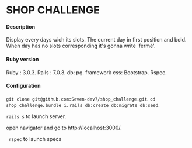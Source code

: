 # SHOP CHALLENGE

#### Description
Display every days wich its slots.
The current day in first position and bold.
When day has no slots corresponding it's gonna write 'fermé'.

#### Ruby version
Ruby : 3.0.3.
Rails : 7.0.3.
db: pg.
framework css: Bootstrap.
Rspec.

#### Configuration
``` git clone git@github.com:Seven-dev7/shop_challenge.git ```.
``` cd shop_challenge ```.
``` bundle i ```.
``` rails db:create db:migrate db:seed ```.

``` rails s ``` to launch server.

open navigator and go to http://localhost:3000/.

``` rspec``` to launch specs

